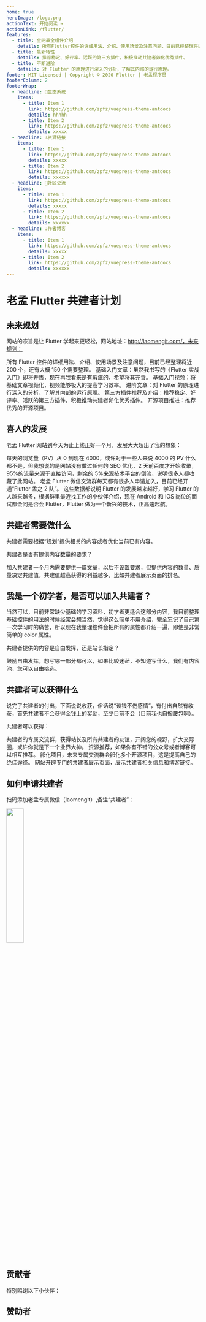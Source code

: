 ```yaml
---
home: true
heroImage: /logo.png
actionText: 开始阅读 →
actionLink: /flutter/
features:
  - title: 全网最全组件介绍
    details: 所有Flutter控件的详细用法、介绍、使用场景及注意问题，目前已经整理将近200个，还有大概150个需要整理。
  - title: 最新特性
    details: 推荐稳定、好评率、活跃的第三方插件，积极推动共建者卵化优秀插件。
  - title: 不断进阶
    details: 对 Flutter 的原理进行深入的分析，了解其内部的运行原理。
footer: MIT Licensed | Copyright © 2020 Flutter | 老孟程序员
footerColumn: 2
footerWrap:
  - headline: 🌿生态系统
    items:
      - title: Item 1
        link: https://github.com/zpfz/vuepress-theme-antdocs
        details: hhhhh
      - title: Item 2
        link: https://github.com/zpfz/vuepress-theme-antdocs
        details: xxxxx
  - headline: ⚓资源链接
    items:
      - title: Item 1
        link: https://github.com/zpfz/vuepress-theme-antdocs
        details: xxxxx
      - title: Item 2
        link: https://github.com/zpfz/vuepress-theme-antdocs
        details: xxxxxx
  - headline: 💬社区交流
    items:
      - title: Item 1
        link: https://github.com/zpfz/vuepress-theme-antdocs
        details: xxxxx
      - title: Item 2
        link: https://github.com/zpfz/vuepress-theme-antdocs
        details: xxxxxx
  - headline: ☕作者博客
    items:
      - title: Item 1
        link: https://github.com/zpfz/vuepress-theme-antdocs
        details: xxxxx
      - title: Item 2
        link: https://github.com/zpfz/vuepress-theme-antdocs
        details: xxxxxx
---
```


# 老孟 Flutter 共建者计划

## 未来规划

网站的宗旨是让 Flutter 学起来更轻松，网站地址：http://laomengit.com/，未来规划：

所有 Flutter 控件的详细用法、介绍、使用场景及注意问题，目前已经整理将近 200 个，还有大概 150 个需要整理。
基础入门文章：虽然我书写的《Flutter 实战入门》即将开售，现在再我看来是有瑕疵的，希望将其完善。
基础入门视频：将基础文章视频化，视频能够极大的提高学习效率。
进阶文章：对 Flutter 的原理进行深入的分析，了解其内部的运行原理。
第三方插件推荐及介绍：推荐稳定、好评率、活跃的第三方插件，积极推动共建者卵化优秀插件。
开源项目推进：推荐优秀的开源项目。

## 喜人的发展

老孟 Flutter 网站到今天为止上线正好一个月，发展大大超出了我的想象：

每天的浏览量（PV）从 0 到现在 4000，或许对于一些人来说 4000 的 PV 什么都不是，但我想说的是网站没有做过任何的 SEO 优化，2 天前百度才开始收录，95%的流量来源于直接访问，剩余的 5%来源技术平台的倒流，说明很多人都收藏了此网站。
老孟 Flutter 微信交流群每天都有很多人申请加入，目前已经开通“Flutter 孟之 2 队”。
这些数据都说明 Flutter 的发展越来越好，学习 Flutter 的人越来越多，根据群里最近找工作的小伙伴介绍，现在 Android 和 IOS 岗位的面试都会问是否会 Flutter，Flutter 做为一个新兴的技术，正高速起航。

## 共建者需要做什么

共建者需要根据“规划”提供相关的内容或者优化当前已有内容。

共建者是否有提供内容数量的要求？

加入共建者一个月内需要提供一篇文章，以后不设置要求，但提供内容的数量、质量决定共建值，共建值越高获得的利益越多，比如共建者展示页面的排名。

## 我是一个初学者，是否可以加入共建者？

当然可以，目前非常缺少基础的学习资料，初学者更适合这部分内容，我目前整理基础控件的用法的时候经常会想当然，觉得这么简单不用介绍，完全忘记了自己第一次学习时的痛苦，所以现在我整理控件会把所有的属性都介绍一遍，即使是非常简单的 color 属性。

共建者提供的内容是自由发挥，还是站长指定？

鼓励自由发挥，想写哪一部分都可以，如果比较迷茫，不知道写什么，我们有内容池，您可以自由挑选。

## 共建者可以获得什么

说完了共建者的付出，下面说说收获，俗话说“谈钱不伤感情”，有付出自然有收获，首先共建者不会获得金钱上的奖励，至少目前不会（目前我也自掏腰包啊）。

共建者可以获得：

共建者的专属交流群，获得站长及所有共建者的友谊，开阔您的视野，扩大交际圈，或许你就是下一个业界大神。
资源推荐，如果你有不错的公众号或者博客可以相互推荐。
卵化项目，未来专属交流群会卵化多个开源项目，这是提高自己的绝佳途径。
网站开辟专门的共建者展示页面，展示共建者相关信息和博客链接。

## 如何申请共建者

扫码添加老孟专属微信（laomengit）,备注“共建者”：

<div text="center">
 <img width="30%" src="http://img.laomengit.com/laomeng_qr.png"/>
</div>

## 贡献者

特别鸣谢以下小伙伴：

<div style="margin-bottom:20px;"> 
    <a-tooltip placement="topLeft" title="xieyezi" style="margin-right:10px;">
      <a-avatar src="https://avatars3.githubusercontent.com/u/16821989?s=460&u=1d880aa42a612ccc096d4acd283f7a6c1a6c49b5&v=4" size='large' shape='circle' />
    </a-tooltip>
    <a-tooltip placement="topLeft" title="老孟">
      <a-avatar src="http://laomengit.com/theme-doku/img/logo.png" size='large' shape='circle' />
    </a-tooltip>
</div>

## 赞助者

<a-alert
      message="欢迎大家的赞助...."
      description="欢迎大家积极参与共建者."
      type="success"
/>
